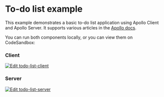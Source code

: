 # To-do list example

This example demonstrates a basic to-do list application using Apollo Client and Apollo Server. It supports various articles in the [Apollo docs](https://www.apollographql.com/docs/).

You can run both components locally, or you can view them on CodeSandbox:

### Client

<a href="https://codesandbox.io/s/github/apollographql/docs-examples/tree/main/todo-list/todo-list-client">
  <img alt="Edit todo-list-client" src="https://codesandbox.io/static/img/play-codesandbox.svg">
</a>

### Server

<a href="https://codesandbox.io/s/github/apollographql/docs-examples/tree/main/todo-list/todo-list-server">
  <img alt="Edit todo-list-server" src="https://codesandbox.io/static/img/play-codesandbox.svg">
</a>

